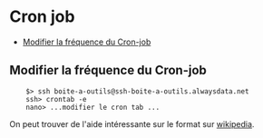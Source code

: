 # Cron job

* [Modifier la fréquence du Cron-job](#modifierlafrequenceducronjbo)
<a name='modifierlafrequenceducronjbo'></a>

## Modifier la fréquence du Cron-job

        $> ssh boite-a-outils@ssh-boite-a-outils.alwaysdata.net
        ssh> crontab -e
        nano> ...modifier le cron tab ...

On peut trouver de l'aide intéressante sur le format sur [wikipedia](https://fr.wikipedia.org/wiki/Cron#crontab).
